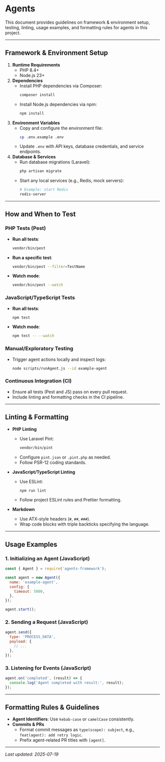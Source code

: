 # Agents

This document provides guidelines on framework & environment setup, testing, linting, usage examples, and formatting rules for agents in this project.

---

## Framework & Environment Setup

1. **Runtime Requirements**
   - PHP 8.4+
   - Node.js 23+
2. **Dependencies**
   - Install PHP dependencies via Composer:
     ```sh
     composer install
     ```
   - Install Node.js dependencies via npm:
     ```sh
     npm install
     ```
3. **Environment Variables**
   - Copy and configure the environment file:
     ```sh
     cp .env.example .env
     ```
   - Update `.env` with API keys, database credentials, and service endpoints.
4. **Database & Services**
   - Run database migrations (Laravel):
     ```sh
     php artisan migrate
     ```
   - Start any local services (e.g., Redis, mock servers):
     ```sh
     # Example: start Redis
     redis-server
     ```

---

## How and When to Test

### PHP Tests (Pest)

- **Run all tests**:
  ```sh
  vendor/bin/pest
  ```
- **Run a specific test**:
  ```sh
  vendor/bin/pest --filter=TestName
  ```
- **Watch mode**:
  ```sh
  vendor/bin/pest --watch
  ```

### JavaScript/TypeScript Tests

- **Run all tests**:
  ```sh
  npm test
  ```
- **Watch mode**:
  ```sh
  npm test -- --watch
  ```

### Manual/Exploratory Testing

- Trigger agent actions locally and inspect logs:
  ```sh
  node scripts/runAgent.js --id example-agent
  ```

### Continuous Integration (CI)

- Ensure all tests (Pest and JS) pass on every pull request.
- Include linting and formatting checks in the CI pipeline.

---

## Linting & Formatting

- **PHP Linting**
  - Use Laravel Pint:
    ```sh
    vendor/bin/pint
    ```
  - Configure `pint.json` or `.pint.php` as needed.
  - Follow PSR-12 coding standards.

- **JavaScript/TypeScript Linting**
  - Use ESLint:
    ```sh
    npm run lint
    ```
  - Follow project ESLint rules and Prettier formatting.

- **Markdown**
  - Use ATX-style headers (`#`, `##`, `###`).
  - Wrap code blocks with triple backticks specifying the language.

---

## Usage Examples

### 1. Initializing an Agent (JavaScript)
```js
const { Agent } = require('agents-framework');

const agent = new Agent({
  name: 'example-agent',
  config: {
    timeout: 5000,
  },
});

agent.start();
```

### 2. Sending a Request (JavaScript)
```js
agent.send({
  type: 'PROCESS_DATA',
  payload: {
    // ...
  },
});
```

### 3. Listening for Events (JavaScript)
```js
agent.on('completed', (result) => {
  console.log('Agent completed with result:', result);
});
```

---

## Formatting Rules & Guidelines

- **Agent Identifiers**: Use `kebab-case` or `camelCase` consistently.
- **Commits & PRs**
  - Format commit messages as `type(scope): subject`, e.g., `feat(agent): add retry logic`.
  - Prefix agent-related PR titles with `[agent]`.

---

_Last updated: 2025-07-19_

